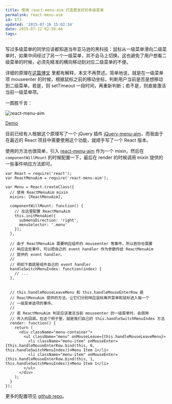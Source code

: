 ```yaml
---
title: 使用 react-menu-aim 打造更友好的多级菜单
permalink: react-menu-aim
id: 173
updated: '2015-07-16 15:02:34'
date: 2015-07-12 02:59:44
tags:
---
```


写过多级菜单的同学应该都知道当年亚马逊的黑科技：鼠标从一级菜单滑向二级菜单时，如果中间经过了另一个一级菜单，并不会马上切换。这也避免了用户想看二级菜单的时候，必须先精准的横向移动到对应二级菜单的不便。

详细的原理在[这篇博文](http://bjk5.com/post/44698559168/breaking-down-amazons-mega-dropdown) 里都有解释，本文不再赘述。简单地说，就是在一级菜单项 mouseenter 的时候，根据鼠标之前的移动坐标，判断用户当前是否是想移动到二级菜单。若是，则 setTimeout 一段时间，再重新判断；若不是，则直接激活当前一级菜单项。

一图胜千言：

![react-menu-aim](https://cloud.githubusercontent.com/assets/1336484/8591773/198d1d4a-265d-11e5-94b1-97071a591ab1.gif)

[Demo](http://jasonslyvia.github.io/react-menu-aim/demo/index.html)

目前已经有人根据这个原理写了一个 jQuery 插件 [jQuery-menu-aim](https://github.com/kamens/jQuery-menu-aim/)，而我由于在最近的 React 项目中需要使用这个功能，就顺手写了一个 React 版本。

使用的方法也很简单，引入 [react-menu-aim](https://github.com/jasonslyvia/react-menu-aim) 作为一个 mixin，然后在 `componentWillMount` 的时候配置一下，最后在 render 的时候调用 mixin 提供的一些事件响应方法即可。

```
var React = require('react');
var ReactMenuAim = require('react-menu-aim');

var Menu = React.createClass({
  // 使用 ReactMenuAim mixin
  mixins: [ReactMenuAim],

  componentWillMount: function() {
    // 在这里配置 ReactMenuAim
    this.initMenuAim({
      submenuDirection: 'right',
      menuSelector: '.menu'
    });
  },

  // 由于 ReactMenuAim 需要响应组件的 mouseenter 等事件，所以若你也需要
  // 响应这些事件，可以把自己的 event handler 作为参数传给 ReactMenuAim
  // 提供的 event handler。
  //
  // 例如下面就是组件自己的 event handler
  handleSwitchMenuIndex: function(index) {
    // ...
  },


  // this.handleMouseLeaveMenu 和 this.handleMouseEnterRow 是 
  // ReactMenuAim 提供的方法，让它们分别响应鼠标离开菜单和鼠标进入每一个
  // 一级菜单选项的事件。
  //
  // 若 ReactMenuAim 判定应该激活当前 mouseenter 的一级菜单时，会调用
  // 传入的回调。在这个例子里，就是我们自己的 this.handleSwitchMenuIndex 方法
  render: function() {
    return (
      <div className="menu-container">
        <ul className="menu" onMouseLeave={this.handleMouseLeaveMenu}>
          <li className="menu-item" onMouseEnter={this.handleMouseEnterRow.bind(this, 0, this.handleSwitchMenuIndex)}>Menu Item 1</li>
          <li className="menu-item" onMouseEnter={this.handleMouseEnterRow.bind(this, 1, this.handleSwitchMenuIndex)}>Menu Item 1</li>
        </ul>
      </div>
    );
  }
});
```

更多的配置项见 [github repo](https://github.com/jasonslyvia/react-menu-aim)。
